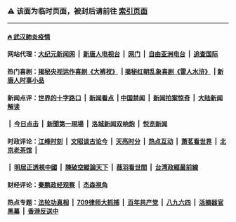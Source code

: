 ### ⚠️ 该面为临时页面，被封后请前往 [索引页面](../link4.md)

---

#### [🔥 武汉肺炎疫情](http://165.227.48.250:10000/videos/corona/)

#### 网站代理：[大纪元新闻网](http://165.227.48.250:10080/gb/) &nbsp;|&nbsp; [新唐人电视台](http://165.227.48.250:8808/gb/) &nbsp;|&nbsp; [网门](http://165.227.48.250:11000/) &nbsp;|&nbsp; [自由亚洲电台](http://165.227.48.250:9800/mandarin/) &nbsp;|&nbsp; [追查国际](http://165.227.48.250:10010/)

#### 热门喜剧：[揭秘央视运作喜剧《大裤衩》](http://165.227.48.250:10000/videos/res/big-shorts/) &nbsp;|&nbsp;[揭秘红朝乱象喜剧《雷人水浒》](http://165.227.48.250:10000/videos/res/OutlawsOfMarsh/) &nbsp;|&nbsp;[新唐人时事小品](http://165.227.48.250:10000/videos/res/comedy/)

#### 新闻点评：[世界的十字路口](http://165.227.48.250/tanghao/) &nbsp;|&nbsp; [新闻看点](http://165.227.48.250/news-insight/) &nbsp;|&nbsp;[中国禁闻](http://165.227.48.250/ntdtv-news/) &nbsp;|&nbsp; [新闻拍案惊奇](http://165.227.48.250/dayu/) &nbsp;|&nbsp; [大陆新闻解读](http://165.227.48.250/ntdtv-comedy/)
####   &nbsp;|&nbsp;  [今日点击](http://165.227.48.250/news-click/)  &nbsp;|&nbsp; [新聞第一現場](http://165.227.48.250/primary-scene/) &nbsp;|&nbsp; [洛城新闻双响炮](http://165.227.48.250/la-news/) &nbsp;|&nbsp; [悦览新闻](http://165.227.48.250/dingyue/)

#### 时政评论：[江峰时刻](http://165.227.48.250/today-in-history/) &nbsp;|&nbsp; [文昭谈古论今](http://165.227.48.250/wenzhao/) &nbsp;|&nbsp; [天亮时分](http://165.227.48.250/tianliang/) &nbsp;|&nbsp; [热点互动](http://165.227.48.250/ntdtv-rdhd/) &nbsp;|&nbsp; [萧茗看世界](http://165.227.48.250/simonegao/) &nbsp;|&nbsp; [北京老茶馆](http://165.227.48.250/teahouse/)  &nbsp;|&nbsp;  
####   &nbsp;|&nbsp;  [明居正透視中國](http://165.227.48.250/decoding-china/)  &nbsp;|&nbsp; [陳破空縱論天下](http://165.227.48.250/pokong/)  &nbsp;|&nbsp; [薇羽看世間](http://165.227.48.250/weiyu/)  &nbsp;|&nbsp; [台湾政經最前線](http://165.227.48.250/taiwan/)   

#### 财经评论：[秦鹏政经观察](http://165.227.48.250/qinpeng/) &nbsp;|&nbsp; [杰森視角 ](http://165.227.48.250/jason/)

#### 热点专题：[法轮功真相](http://165.227.48.250:10000/videos/truth.html) &nbsp;|&nbsp; [709律师大抓捕](http://165.227.48.250:10000/videos/709/) &nbsp;|&nbsp; [百年共产党](http://165.227.48.250:10000/videos/ccp.html) &nbsp;|&nbsp; [八九六四](http://165.227.48.250:10000/videos/88/)  &nbsp;|&nbsp; [活摘器官黑幕](http://165.227.48.250:10000/videos/res/Organs/)  &nbsp;|&nbsp; [香港反送中](http://165.227.48.250:10000/videos/res/hk/) 

<img src='http://gfw-breaker.win/link4.md' width='0px' height='0px'/>

